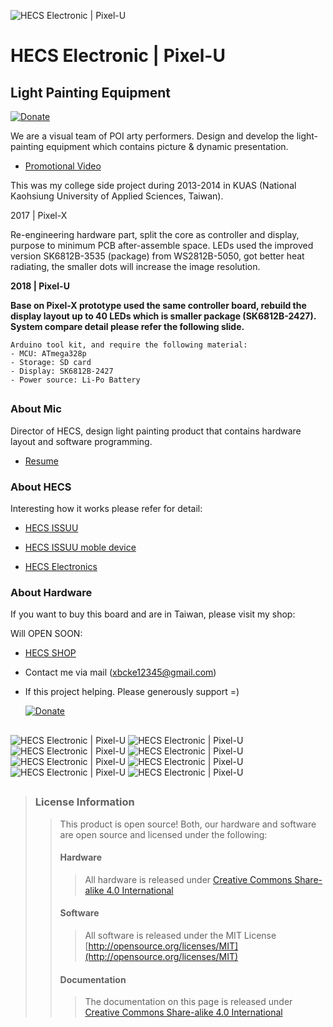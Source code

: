 ![*HECS Electronic | Pixel-U*](https://github.com/Mic-Tsai/HECS_Electronic-Pixel_U/blob/master/res/Pixel-U-1.png)

# HECS Electronic | Pixel-U
## Light Painting Equipment

[![Donate](https://img.shields.io/badge/paypal-donate-yellow.svg)](https://paypal.me/mictsai?locale.x=zh_TW)

We are a visual team of POI arty performers. Design and develop the light-painting equipment which contains picture & dynamic presentation.
- [Promotional Video](https://youtu.be/c2NhDoxItCM)

This was my college side project during 2013-2014 in KUAS (National Kaohsiung University of Applied Sciences, Taiwan).

2017 | Pixel-X

  Re-engineering hardware part, split the core as controller and display, purpose to minimum PCB after-assemble space. LEDs used the improved version SK6812B-3535 (package) from WS2812B-5050, got better heat radiating, the smaller dots will increase the image resolution.

**2018 | Pixel-U**

  **Base on Pixel-X prototype used the same controller board, rebuild the display layout up to 40 LEDs which is smaller package (SK6812B-2427). System compare detail please refer the following slide.**

```
Arduino tool kit, and require the following material:
- MCU: ATmega328p
- Storage: SD card
- Display: SK6812B-2427
- Power source: Li-Po Battery
```

##

### **About Mic**

Director of HECS, design light painting product that contains hardware layout and software programming.

- [Resume](https://drive.google.com/file/d/1NEWwNo3X4ogJMNzp6jpFyT0a6GPGhs7Q/view)

### **About HECS**

Interesting how it works please refer for detail:

- [HECS ISSUU](https://issuu.com/56905554/docs/hecs_book)

- [HECS ISSUU moble device](https://issuu.com/56905554/docs/hecs-book_issuu)

- [HECS Electronics](https://drive.google.com/file/d/1tgr780FQ_Ib0JO3FdQn_M6LVbDeVmUmG/view?usp=sharing)

### **About Hardware**

If you want to buy this board and are in Taiwan, please visit my shop: 

Will OPEN SOON:
* [HECS SHOP](https://www.)
* Contact me via mail (xbcke12345@gmail.com)
* If this project helping. Please generously support =)

   [![Donate](https://img.shields.io/badge/paypal-donate-yellow.svg)](https://paypal.me/mictsai?locale.x=zh_TW)


## 
![*HECS Electronic | Pixel-U*](https://github.com/Mic-Tsai/HECS_Electronic-Pixel_U/blob/master/res/Pixel-U-1.png)
![*HECS Electronic | Pixel-U*](https://github.com/Mic-Tsai/HECS_Electronic-Pixel_U/blob/master/res/Pixel-U-2.png)
![*HECS Electronic | Pixel-U*](https://github.com/Mic-Tsai/HECS_Electronic-Pixel_U/blob/master/res/Pixel-U-3.png)
![*HECS Electronic | Pixel-U*](https://github.com/Mic-Tsai/HECS_Electronic-Pixel_U/blob/master/res/Pixel-U-4.png)
![*HECS Electronic | Pixel-U*](https://github.com/Mic-Tsai/HECS_Electronic-Pixel_U/blob/master/res/Pixel-U-5.png)
![*HECS Electronic | Pixel-U*](https://github.com/Mic-Tsai/HECS_Electronic-Pixel_U/blob/master/res/Pixel-U-6.png)
![*HECS Electronic | Pixel-U*](https://github.com/Mic-Tsai/HECS_Electronic-Pixel_U/blob/master/res/Pixel-X_Main_Control_v11-1.png)
![*HECS Electronic | Pixel-U*](https://github.com/Mic-Tsai/HECS_Electronic-Pixel_U/blob/master/res/Pixel-X_Display_v4_sk6805-2427-40pixel_0.97x_re_place-1.png)
## 


>### License Information
>>This product is open source! Both, our hardware and software are open source and licensed under the following:
>>#### Hardware
>>>All hardware is released under [Creative Commons Share-alike 4.0 International](http://creativecommons.org/licenses/by-sa/4.0/)
>>#### Software 
>>>All software is released under the MIT License [http://opensource.org/licenses/MIT](http://opensource.org/licenses/MIT)
>>#### Documentation
>>>The documentation on this page is released under [Creative Commons Share-alike 4.0 International](http://creativecommons.org/licenses/by-sa/4.0/)
